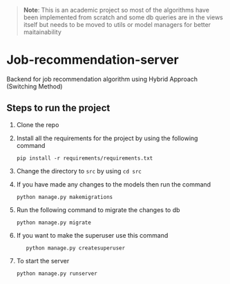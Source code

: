 >**Note**: This is an academic project so most of the algorithms have been implemented from scratch and some db queries are in the views itself but needs to be moved to utils or model managers for better maitainability

# Job-recommendation-server
Backend for job recommendation algorithm using Hybrid Approach (Switching Method)

## Steps to run the project
1. Clone the repo 
2. Install all the requirements for the project by using the following command
    ```
    pip install -r requirements/requirements.txt
    ```
3. Change the directory to ```src``` by using ```cd src```

4. If you have made any changes to the models then run the command
    ```
    python manage.py makemigrations
    ```
5. Run the following command to migrate the changes to db
    ```
    python manage.py migrate
    ```
6. If you want to make the superuser use this command
   ```
      python manage.py createsuperuser
   ```
7. To start the server
    ```
    python manage.py runserver
    ```
